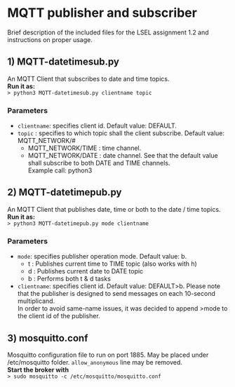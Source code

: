 # MQTT publisher and subscriber
Brief description of the included files for the LSEL assignment 1.2 and instructions on proper usage.
## 1) MQTT-datetimesub.py
An MQTT Client that subscribes to date and time topics. \
**Run it as:** \
 ``> python3 MQTT-datetimesub.py clientname topic``
 ### Parameters
* ``clientname``: specifies client id. Default value: DEFAULT. 
* ``topic`` : specifies to which topic shall the client subscribe. Default value: MQTT_NETWORK/# 
	* MQTT_NETWORK/TIME : time channel.
	* MQTT_NETWORK/DATE : date channel.
See that the default value shall subscribe to both DATE and TIME channels. \
Example call: python3 
 ## 2) MQTT-datetimepub.py
 An MQTT Client that publishes date, time or both to the date / time topics. \
 **Run it as:** \
 ``> python3 MQTT-datetimepub.py mode clientname``
 ### Parameters
 * ``mode``: specifies publisher operation mode. Default value: b.
	* t : Publishes current time to TIME topic (also works with h)
	* d : Publishes current date to DATE topic
	* b : Performs both t & d tasks
* ``clientname``: specifies client id. Default value: DEFAULT>b.
Please note that the publisher is designed to send messages on each 10-second multiplicand. \
In order to avoid same-name issues, it was decided to append >mode to the client id of the publisher.  
## 3) mosquitto.conf
Mosquitto configuration file to run on port 1885. May be placed under /etc/mosquitto folder. ``allow_anonymous`` line may be removed.\
**Start the broker with** \
``> sudo mosquitto -c /etc/mosquitto/mosquitto.conf``


